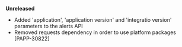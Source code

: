 **Unreleased**
* Added 'application', 'application version' and 'integratio version' parameters to the alerts API
* Removed requests dependency in order to use platform packages [PAPP-30822]